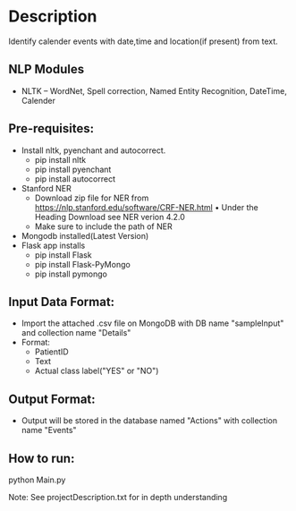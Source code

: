 # **Description** #
Identify calender events with date,time and location(if present) from text.

 ## **NLP Modules** ##
* NLTK – WordNet, Spell correction, Named Entity Recognition, DateTime, Calender 

Pre-requisites:
-------------------
- Install nltk, pyenchant and autocorrect.
    - pip install nltk
    - pip install pyenchant
    - pip install autocorrect
- Stanford NER
    - Download zip file for NER from https://nlp.stanford.edu/software/CRF-NER.html
        • Under the Heading Download see NER verion 4.2.0
    - Make sure to include the path of NER
- Mongodb installed(Latest Version)
- Flask app installs
    - pip install Flask
    - pip install Flask-PyMongo
    - pip install pymongo
    
Input Data Format:
-------------------------
- Import the attached .csv file on MongoDB with DB name "sampleInput" and collection name "Details"
- Format:
    - PatientID
    - Text
    - Actual class label("YES" or "NO")
 
Output Format:
-------------------------
- Output will be stored in the database named "Actions" with collection name "Events"

How to run:
---------------
python Main.py

Note: See projectDescription.txt for in depth understanding
